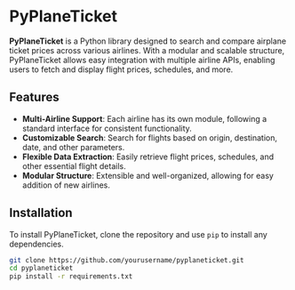 # PyPlaneTicket

**PyPlaneTicket** is a Python library designed to search and compare airplane ticket prices across various airlines. With a modular and scalable structure, PyPlaneTicket allows easy integration with multiple airline APIs, enabling users to fetch and display flight prices, schedules, and more.

## Features

- **Multi-Airline Support**: Each airline has its own module, following a standard interface for consistent functionality.
- **Customizable Search**: Search for flights based on origin, destination, date, and other parameters.
- **Flexible Data Extraction**: Easily retrieve flight prices, schedules, and other essential flight details.
- **Modular Structure**: Extensible and well-organized, allowing for easy addition of new airlines.

## Installation

To install PyPlaneTicket, clone the repository and use `pip` to install any dependencies.

```bash
git clone https://github.com/yourusername/pyplaneticket.git
cd pyplaneticket
pip install -r requirements.txt
```
